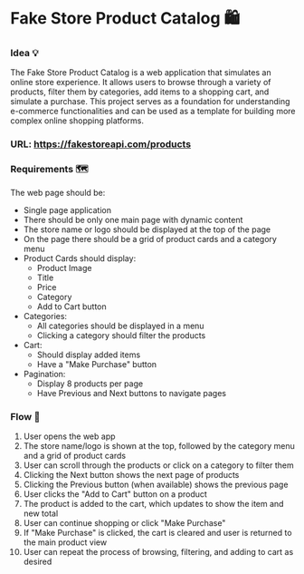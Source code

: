 # Fake Store Product Catalog 🛍️

### Idea 💡

The Fake Store Product Catalog is a web application that simulates an online store experience. It allows users to browse through a variety of products, filter them by categories, add items to a shopping cart, and simulate a purchase. This project serves as a foundation for understanding e-commerce functionalities and can be used as a template for building more complex online shopping platforms.

### URL: <https://fakestoreapi.com/products>

### Requirements 🗺

The web page should be:

- Single page application
- There should be only one main page with dynamic content
- The store name or logo should be displayed at the top of the page
- On the page there should be a grid of product cards and a category menu
- Product Cards should display:
  - Product Image
  - Title
  - Price
  - Category
  - Add to Cart button
- Categories:
  - All categories should be displayed in a menu
  - Clicking a category should filter the products
- Cart:
  - Should display added items
  - Have a "Make Purchase" button
- Pagination:
  - Display 8 products per page
  - Have Previous and Next buttons to navigate pages

### Flow 🌈

1. User opens the web app
2. The store name/logo is shown at the top, followed by the category menu and a grid of product cards
3. User can scroll through the products or click on a category to filter them
4. Clicking the Next button shows the next page of products
5. Clicking the Previous button (when available) shows the previous page
6. User clicks the "Add to Cart" button on a product
7. The product is added to the cart, which updates to show the item and new total
8. User can continue shopping or click "Make Purchase"
9. If "Make Purchase" is clicked, the cart is cleared and user is returned to the main product view
10. User can repeat the process of browsing, filtering, and adding to cart as desired

